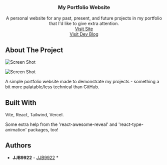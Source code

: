 <br/>
<p align="center">
  <h3 align="center">My Portfolio Website</h3>

  <p align="center">
    A personal website for any past, present, and future projects in my portfolio that I'd like to give extra attention.
    <br/>
     <a href="https://jjb-9922-portfolio.vercel.app/">Visit Site</a>
    <br/>
    <a href="https://dev.to/jjb9922/">Visit Dev Blog</a>
    <br/>
  </p>
</p>

## About The Project

![Screen Shot](https://github.com/JJB9922/JJB9922Portfolio/assets/105116192/b046a6f4-cb94-4509-bca6-1937c3cf53c7
)

![Screen Shot](https://github.com/JJB9922/JJB9922Portfolio/assets/105116192/b8f96a30-4fd9-4e1f-80a3-ef0141c78f97)

A simple portfolio website made to demonstrate my projects - something a bit more palatable/less technical than GitHub.

## Built With

Vite, React, Tailwind, Vercel.

Some extra help from the 'react-awesome-reveal' and 'react-type-animation' packages, too!

## Authors

* **JJB9922** - [JJB9922](https://github.com/JJB9922/) *
